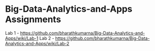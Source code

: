 # Big-Data-Analytics-and-Apps Assignments
Lab 1 - https://github.com/bharathkumarna/Big-Data-Analytics-and-Apps/wiki/Lab-1
Lab 2 - https://github.com/bharathkumarna/Big-Data-Analytics-and-Apps/wiki/Lab-2
